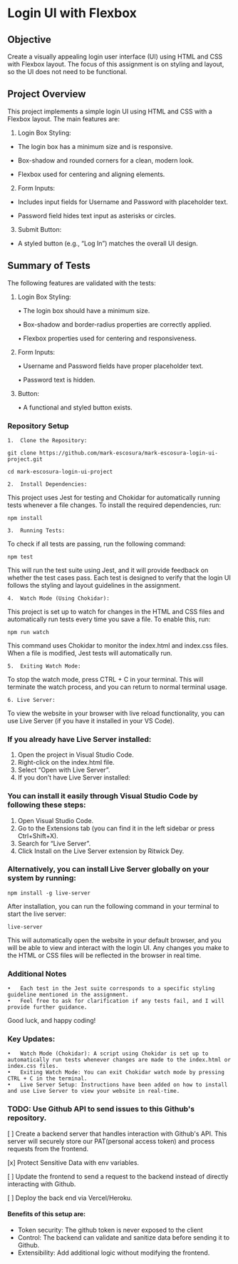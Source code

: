 # Login UI with Flexbox

## Objective

Create a visually appealing login user interface (UI) using HTML and CSS with Flexbox layout. The focus of this assignment is on styling and layout, so the UI does not need to be functional.

## Project Overview

This project implements a simple login UI using HTML and CSS with a Flexbox layout. The main features are:

1. Login Box Styling:

- The login box has a minimum size and is responsive.

- Box-shadow and rounded corners for a clean, modern look.

- Flexbox used for centering and aligning elements.

2. Form Inputs:

- Includes input fields for Username and Password with placeholder text.

- Password field hides text input as asterisks or circles.

3. Submit Button:

- A styled button (e.g., “Log In”) matches the overall UI design.

## Summary of Tests

The following features are validated with the tests:

1. Login Box Styling:

   • The login box should have a minimum size.

   • Box-shadow and border-radius properties are correctly applied.

   • Flexbox properties used for centering and responsiveness.

2. Form Inputs:

   • Username and Password fields have proper placeholder text.

   • Password text is hidden.

3. Button:

   • A functional and styled button exists.

### Repository Setup

    1.	Clone the Repository:

`git clone https://github.com/mark-escosura/mark-escosura-login-ui-project.git`

`cd mark-escosura-login-ui-project`

    2.	Install Dependencies:

This project uses Jest for testing and Chokidar for automatically running tests whenever a file changes. To install the required dependencies, run:

`npm install`

    3.	Running Tests:

To check if all tests are passing, run the following command:

`npm test`

This will run the test suite using Jest, and it will provide feedback on whether the test cases pass. Each test is designed to verify that the login UI follows the styling and layout guidelines in the assignment.

    4.	Watch Mode (Using Chokidar):

This project is set up to watch for changes in the HTML and CSS files and automatically run tests every time you save a file. To enable this, run:

`npm run watch`

This command uses Chokidar to monitor the index.html and index.css files. When a file is modified, Jest tests will automatically run.

    5.	Exiting Watch Mode:

To stop the watch mode, press CTRL + C in your terminal. This will terminate the watch process, and you can return to normal terminal usage.

    6. Live Server:

To view the website in your browser with live reload functionality, you can use Live Server (if you have it installed in your VS Code).

### If you already have Live Server installed:

1. Open the project in Visual Studio Code.
2. Right-click on the index.html file.
3. Select “Open with Live Server”.
4. If you don’t have Live Server installed:

### You can install it easily through Visual Studio Code by following these steps:

1. Open Visual Studio Code.
2. Go to the Extensions tab (you can find it in the left sidebar or press Ctrl+Shift+X).
3. Search for “Live Server”.
4. Click Install on the Live Server extension by Ritwick Dey.

### Alternatively, you can install Live Server globally on your system by running:

`npm install -g live-server`

After installation, you can run the following command in your terminal to start the live server:

`live-server`

This will automatically open the website in your default browser, and you will be able to view and interact with the login UI. Any changes you make to the HTML or CSS files will be reflected in the browser in real time.

### Additional Notes

    •	Each test in the Jest suite corresponds to a specific styling guideline mentioned in the assignment.
    •	Feel free to ask for clarification if any tests fail, and I will provide further guidance.

Good luck, and happy coding!

### Key Updates:

    •	Watch Mode (Chokidar): A script using Chokidar is set up to automatically run tests whenever changes are made to the index.html or index.css files.
    •	Exiting Watch Mode: You can exit Chokidar watch mode by pressing CTRL + C in the terminal.
    •	Live Server Setup: Instructions have been added on how to install and use Live Server to view your website in real-time.

### TODO: Use Github API to send issues to this Github's repository.

[ ] Create a backend server that handles interaction with Github's API. This server will securely store our PAT(personal access token) and process requests from the frontend.

[x] Protect Sensitive Data with env variables.

[ ] Update the frontend to send a request to the backend instead of directly interacting with Github.

[ ] Deploy the back end via Vercel/Heroku.

#### Benefits of this setup are:

- Token security: The github token is never exposed to the client
- Control: The backend can validate and sanitize data before sending it to Github.
- Extensibility: Add additional logic without modifying the frontend.
